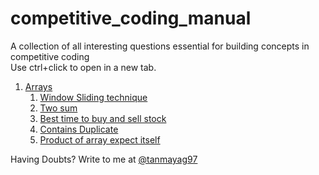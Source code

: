 # competitive_coding_manual
A collection of all interesting questions essential for building concepts in competitive coding <br>
Use ctrl+click to open in a new tab.
1. [Arrays](https://github.com/tanmayag97/competitive_coding_manual/tree/master/Arrays)
    1. [Window Sliding technique](https://github.com/tanmayag97/competitive_coding_manual/blob/master/Arrays/Window%20sliding%20technique.ipynb)
    2. [Two sum](https://github.com/tanmayag97/competitive_coding_manual/blob/master/Arrays/Two%20sum.ipynb)
    3. [Best time to buy and sell stock](https://github.com/tanmayag97/competitive_coding_manual/blob/master/Arrays/Best%20time%20to%20buy%20and%20sell%20stock.ipynb)
    4. [Contains Duplicate](https://github.com/tanmayag97/competitive_coding_manual/blob/master/Arrays/Contains%20duplicate.ipynb)
    5. [Product of array expect itself](https://github.com/tanmayag97/competitive_coding_manual/blob/master/Arrays/Product%20of%20Array%20except%20itself.ipynb)





Having Doubts?
Write to me at [@tanmayag97](mailto:tanmayag97@gmail.com?subject=[GitHub]%20Doubt%20in%20arrays)


